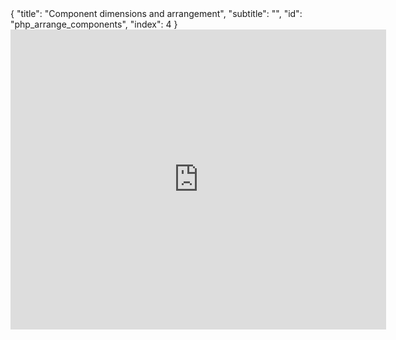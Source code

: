 <meta>
{
    "title": "Component dimensions and arrangement",
    "subtitle": "",
    "id": "php_arrange_components",
    "index": 4
}
</meta>
<iframe src="https://docs.google.com/presentation/d/1vsMT4bTiWyLeXLVU-RABwgMZtEfJUMU7U8MZwlAHKbQ/embed?start=false&loop=false&delayms=3000" frameborder="0" width="601" height="480" allowfullscreen="true" mozallowfullscreen="true" webkitallowfullscreen="true"></iframe>

